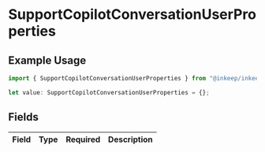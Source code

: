 # SupportCopilotConversationUserProperties

## Example Usage

```typescript
import { SupportCopilotConversationUserProperties } from "@inkeep/inkeep-analytics/models/components";

let value: SupportCopilotConversationUserProperties = {};
```

## Fields

| Field       | Type        | Required    | Description |
| ----------- | ----------- | ----------- | ----------- |